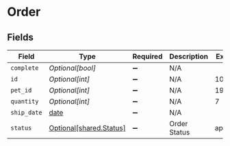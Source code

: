 # Order


## Fields

| Field                                                                | Type                                                                 | Required                                                             | Description                                                          | Example                                                              |
| -------------------------------------------------------------------- | -------------------------------------------------------------------- | -------------------------------------------------------------------- | -------------------------------------------------------------------- | -------------------------------------------------------------------- |
| `complete`                                                           | *Optional[bool]*                                                     | :heavy_minus_sign:                                                   | N/A                                                                  |                                                                      |
| `id`                                                                 | *Optional[int]*                                                      | :heavy_minus_sign:                                                   | N/A                                                                  | 10                                                                   |
| `pet_id`                                                             | *Optional[int]*                                                      | :heavy_minus_sign:                                                   | N/A                                                                  | 198772                                                               |
| `quantity`                                                           | *Optional[int]*                                                      | :heavy_minus_sign:                                                   | N/A                                                                  | 7                                                                    |
| `ship_date`                                                          | [date](https://docs.python.org/3/library/datetime.html#date-objects) | :heavy_minus_sign:                                                   | N/A                                                                  |                                                                      |
| `status`                                                             | [Optional[shared.Status]](../../models/shared/status.md)             | :heavy_minus_sign:                                                   | Order Status                                                         | approved                                                             |